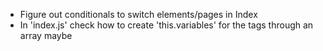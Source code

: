 + Figure out conditionals to switch elements/pages in Index
+ In 'index.js' check how to create 'this.variables' for the tags through an array maybe